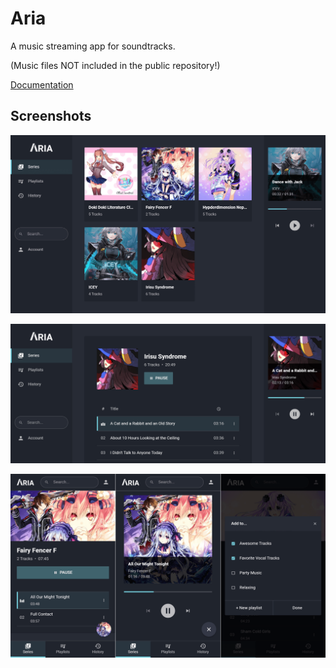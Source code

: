 # Aria

A music streaming app for soundtracks.

(Music files NOT included in the public repository!)

[Documentation](./_docs/docs.md)

## Screenshots

![img1](README-img-1.png)

![img2](README-img-2.png)

![img3](README-img-3.png)
